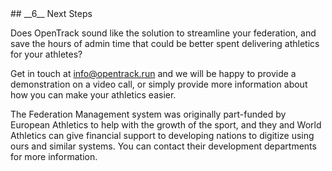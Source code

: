 <div markdown="1" data-aos="fade-up">
## __6__ Next Steps

Does OpenTrack sound like the solution to streamline your federation, and save the hours of admin time that could be better spent delivering athletics for your athletes?

Get in touch at [info@opentrack.run](mailto:info@opentrack.run) and we will be happy to provide a demonstration on a video call, or simply provide more information about how you can make your athletics easier.

The Federation Management system was originally part-funded by European Athletics to help with the growth of the sport, and they and World Athletics can give financial support to developing nations to digitize using ours and similar systems. You can contact their development departments for more information.
</div>
